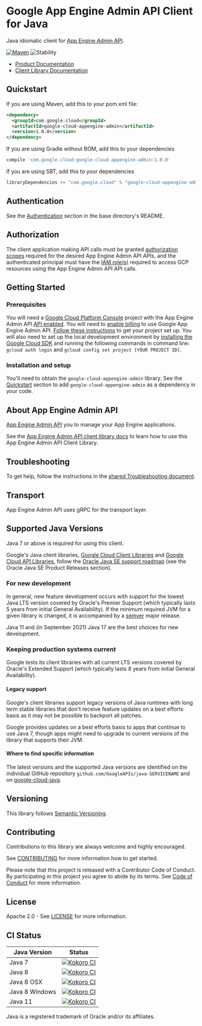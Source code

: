 # Google App Engine Admin API Client for Java

Java idiomatic client for [App Engine Admin API][product-docs].

[![Maven][maven-version-image]][maven-version-link]
![Stability][stability-image]

- [Product Documentation][product-docs]
- [Client Library Documentation][javadocs]


## Quickstart


If you are using Maven, add this to your pom.xml file:


```xml
<dependency>
  <groupId>com.google.cloud</groupId>
  <artifactId>google-cloud-appengine-admin</artifactId>
  <version>1.0.0</version>
</dependency>
```

If you are using Gradle without BOM, add this to your dependencies

```Groovy
compile 'com.google.cloud:google-cloud-appengine-admin:1.0.0'
```

If you are using SBT, add this to your dependencies

```Scala
libraryDependencies += "com.google.cloud" % "google-cloud-appengine-admin" % "1.0.0"
```

## Authentication

See the [Authentication][authentication] section in the base directory's README.

## Authorization

The client application making API calls must be granted [authorization scopes][auth-scopes] required for the desired App Engine Admin API APIs, and the authenticated principal must have the [IAM role(s)][predefined-iam-roles] required to access GCP resources using the App Engine Admin API API calls.

## Getting Started

### Prerequisites

You will need a [Google Cloud Platform Console][developer-console] project with the App Engine Admin API [API enabled][enable-api].
You will need to [enable billing][enable-billing] to use Google App Engine Admin API.
[Follow these instructions][create-project] to get your project set up. You will also need to set up the local development environment by
[installing the Google Cloud SDK][cloud-sdk] and running the following commands in command line:
`gcloud auth login` and `gcloud config set project [YOUR PROJECT ID]`.

### Installation and setup

You'll need to obtain the `google-cloud-appengine-admin` library.  See the [Quickstart](#quickstart) section
to add `google-cloud-appengine-admin` as a dependency in your code.

## About App Engine Admin API


[App Engine Admin API][product-docs] you to manage your App Engine applications.

See the [App Engine Admin API client library docs][javadocs] to learn how to
use this App Engine Admin API Client Library.






## Troubleshooting

To get help, follow the instructions in the [shared Troubleshooting document][troubleshooting].

## Transport

App Engine Admin API uses gRPC for the transport layer.

## Supported Java Versions

Java 7 or above is required for using this client.

Google's Java client libraries,
[Google Cloud Client Libraries][cloudlibs]
and
[Google Cloud API Libraries][apilibs],
follow the
[Oracle Java SE support roadmap][oracle]
(see the Oracle Java SE Product Releases section).

### For new development

In general, new feature development occurs with support for the lowest Java
LTS version covered by  Oracle's Premier Support (which typically lasts 5 years
from initial General Availability). If the minimum required JVM for a given
library is changed, it is accompanied by a [semver][semver] major release.

Java 11 and (in September 2021) Java 17 are the best choices for new
development.

### Keeping production systems current

Google tests its client libraries with all current LTS versions covered by
Oracle's Extended Support (which typically lasts 8 years from initial
General Availability).

#### Legacy support

Google's client libraries support legacy versions of Java runtimes with long
term stable libraries that don't receive feature updates on a best efforts basis
as it may not be possible to backport all patches.

Google provides updates on a best efforts basis to apps that continue to use
Java 7, though apps might need to upgrade to current versions of the library
that supports their JVM.

#### Where to find specific information

The latest versions and the supported Java versions are identified on
the individual GitHub repository `github.com/GoogleAPIs/java-SERVICENAME`
and on [google-cloud-java][g-c-j].

## Versioning


This library follows [Semantic Versioning](http://semver.org/).



## Contributing


Contributions to this library are always welcome and highly encouraged.

See [CONTRIBUTING][contributing] for more information how to get started.

Please note that this project is released with a Contributor Code of Conduct. By participating in
this project you agree to abide by its terms. See [Code of Conduct][code-of-conduct] for more
information.


## License

Apache 2.0 - See [LICENSE][license] for more information.

## CI Status

Java Version | Status
------------ | ------
Java 7 | [![Kokoro CI][kokoro-badge-image-1]][kokoro-badge-link-1]
Java 8 | [![Kokoro CI][kokoro-badge-image-2]][kokoro-badge-link-2]
Java 8 OSX | [![Kokoro CI][kokoro-badge-image-3]][kokoro-badge-link-3]
Java 8 Windows | [![Kokoro CI][kokoro-badge-image-4]][kokoro-badge-link-4]
Java 11 | [![Kokoro CI][kokoro-badge-image-5]][kokoro-badge-link-5]

Java is a registered trademark of Oracle and/or its affiliates.

[product-docs]: https://cloud.google.com/appengine/docs/admin-api/
[javadocs]: https://googleapis.dev/java/google-cloud-appengine-admin/latest/index.html
[kokoro-badge-image-1]: http://storage.googleapis.com/cloud-devrel-public/java/badges/java-appengine-admin/java7.svg
[kokoro-badge-link-1]: http://storage.googleapis.com/cloud-devrel-public/java/badges/java-appengine-admin/java7.html
[kokoro-badge-image-2]: http://storage.googleapis.com/cloud-devrel-public/java/badges/java-appengine-admin/java8.svg
[kokoro-badge-link-2]: http://storage.googleapis.com/cloud-devrel-public/java/badges/java-appengine-admin/java8.html
[kokoro-badge-image-3]: http://storage.googleapis.com/cloud-devrel-public/java/badges/java-appengine-admin/java8-osx.svg
[kokoro-badge-link-3]: http://storage.googleapis.com/cloud-devrel-public/java/badges/java-appengine-admin/java8-osx.html
[kokoro-badge-image-4]: http://storage.googleapis.com/cloud-devrel-public/java/badges/java-appengine-admin/java8-win.svg
[kokoro-badge-link-4]: http://storage.googleapis.com/cloud-devrel-public/java/badges/java-appengine-admin/java8-win.html
[kokoro-badge-image-5]: http://storage.googleapis.com/cloud-devrel-public/java/badges/java-appengine-admin/java11.svg
[kokoro-badge-link-5]: http://storage.googleapis.com/cloud-devrel-public/java/badges/java-appengine-admin/java11.html
[stability-image]: https://img.shields.io/badge/stability-ga-green
[maven-version-image]: https://img.shields.io/maven-central/v/com.google.cloud/google-cloud-appengine-admin.svg
[maven-version-link]: https://search.maven.org/search?q=g:com.google.cloud%20AND%20a:google-cloud-appengine-admin&core=gav
[authentication]: https://github.com/googleapis/google-cloud-java#authentication
[auth-scopes]: https://developers.google.com/identity/protocols/oauth2/scopes
[predefined-iam-roles]: https://cloud.google.com/iam/docs/understanding-roles#predefined_roles
[iam-policy]: https://cloud.google.com/iam/docs/overview#cloud-iam-policy
[developer-console]: https://console.developers.google.com/
[create-project]: https://cloud.google.com/resource-manager/docs/creating-managing-projects
[cloud-sdk]: https://cloud.google.com/sdk/
[troubleshooting]: https://github.com/googleapis/google-cloud-common/blob/master/troubleshooting/readme.md#troubleshooting
[contributing]: https://github.com/googleapis/java-appengine-admin/blob/master/CONTRIBUTING.md
[code-of-conduct]: https://github.com/googleapis/java-appengine-admin/blob/master/CODE_OF_CONDUCT.md#contributor-code-of-conduct
[license]: https://github.com/googleapis/java-appengine-admin/blob/master/LICENSE
[enable-billing]: https://cloud.google.com/apis/docs/getting-started#enabling_billing
[enable-api]: https://console.cloud.google.com/flows/enableapi?apiid=appengine.googleapis.com
[libraries-bom]: https://github.com/GoogleCloudPlatform/cloud-opensource-java/wiki/The-Google-Cloud-Platform-Libraries-BOM
[shell_img]: https://gstatic.com/cloudssh/images/open-btn.png

[semver]: https://semver.org/
[cloudlibs]: https://cloud.google.com/apis/docs/client-libraries-explained
[apilibs]: https://cloud.google.com/apis/docs/client-libraries-explained#google_api_client_libraries
[oracle]: https://www.oracle.com/java/technologies/java-se-support-roadmap.html
[g-c-j]: http://github.com/googleapis/google-cloud-java
